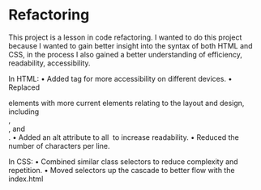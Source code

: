 # Refactoring

This project is a lesson in code refactoring. I wanted to do this project because I wanted to gain better insight into the syntax of both HTML and CSS, in the  process I also gained a better understanding of efficiency, readability, accessibility.

In HTML:
•	Added <meta name=""> tag for more accessibility on different devices.
•	Replaced <div> elements with more current elements relating to the layout and design, including <section>, <nav>, and <article>.
•	Added an alt attribute to all <img> to increase readability.
•	Reduced the number of characters per line.

In CSS:
•	Combined similar class selectors to reduce complexity and repetition.
•	Moved selectors up the cascade to better flow with the index.html